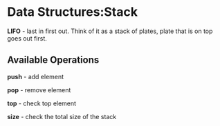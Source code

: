 # Data Structures:Stack

**LIFO** - last in first out. Think of it as a stack of plates, plate that is on top
goes out first.

## Available Operations

**push** - add element

**pop** - remove element

**top** - check top element

**size** - check the total size of the stack